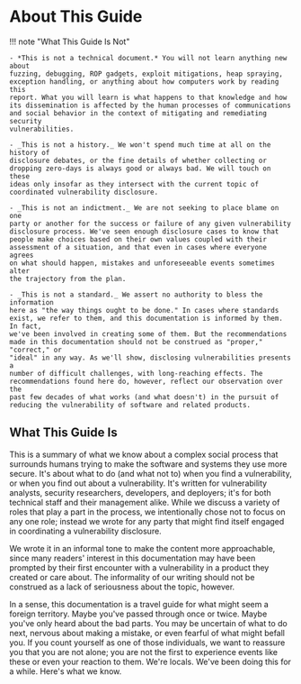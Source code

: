 # About This Guide

!!! note "What This Guide Is Not"

    - *This is not a technical document.* You will not learn anything new about
    fuzzing, debugging, ROP gadgets, exploit mitigations, heap spraying,
    exception handling, or anything about how computers work by reading this
    report. What you will learn is what happens to that knowledge and how
    its dissemination is affected by the human processes of communications
    and social behavior in the context of mitigating and remediating security
    vulnerabilities.

    - _This is not a history._ We won't spend much time at all on the history of 
    disclosure debates, or the fine details of whether collecting or
    dropping zero-days is always good or always bad. We will touch on these
    ideas only insofar as they intersect with the current topic of
    coordinated vulnerability disclosure.

    - _This is not an indictment._ We are not seeking to place blame on one
    party or another for the success or failure of any given vulnerability
    disclosure process. We've seen enough disclosure cases to know that
    people make choices based on their own values coupled with their
    assessment of a situation, and that even in cases where everyone agrees
    on what should happen, mistakes and unforeseeable events sometimes alter
    the trajectory from the plan.

    - _This is not a standard._ We assert no authority to bless the information
    here as "the way things ought to be done." In cases where standards
    exist, we refer to them, and this documentation is informed by them. In fact,
    we've been involved in creating some of them. But the recommendations
    made in this documentation should not be construed as "proper," "correct," or
    "ideal" in any way. As we'll show, disclosing vulnerabilities presents a
    number of difficult challenges, with long-reaching effects. The
    recommendations found here do, however, reflect our observation over the
    past few decades of what works (and what doesn't) in the pursuit of
    reducing the vulnerability of software and related products.

## What This Guide Is

This is a summary of what we know about a complex social process that
surrounds humans trying to make the software and systems they use more
secure. It's about what to do (and what not to) when you find a
vulnerability, or when you find out about a vulnerability. It's written
for vulnerability analysts, security researchers, developers, and
deployers; it's for both technical staff and their management alike.
While we discuss a variety of roles that play a part in the process, we
intentionally chose not to focus on any one role; instead we wrote for
any party that might find itself engaged in coordinating a vulnerability
disclosure.

We wrote it in an informal tone to make the content more approachable,
since many readers' interest in this documentation may have been prompted by
their first encounter with a vulnerability in a product they created or
care about. The informality of our writing should not be construed as a
lack of seriousness about the topic, however.

In a sense, this documentation is a travel guide for what might seem a foreign
territory. Maybe you've passed through once or twice. Maybe you've only
heard about the bad parts. You may be uncertain of what to do next,
nervous about making a mistake, or even fearful of what might befall
you. If you count yourself as one of those individuals, we want to
reassure you that you are not alone; you are not the first to experience
events like these or even your reaction to them. We're locals. We've
been doing this for a while. Here's what we know.
